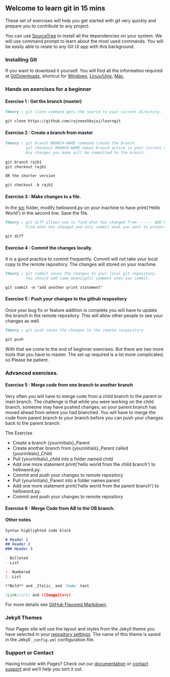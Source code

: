 ## Welcome to learn git in 15 mins

These set of exercises will help you get started with git very quickly and prepare you to contribute to any project.

You can use [SourceTree](https://www.sourcetreeapp.com/) to install all the dependencies on your system.
We will use command prompt to learn about the most used commands. 
You will be easily able to relate to any Git UI app with this background.

### Installing Git

If you want to download it yourself. You will find all the information required at [GitDownloads](https://git-scm.com/downloads),
shortcut for [Windows](https://git-scm.com/download/win), [Linux/Unix](https://git-scm.com/download/linux), [Mac](https://git-scm.com/download/mac).

### Hands on exercises for a beginner
#### Exercise 1 : Get the branch (master) 
```markdown
Theory : git clone command gets the source to your current directory.

git clone https://github.com/rajneeshbajaj/learngit
```
#### Exercise 2 : Create a branch from master
```markdown
Theory : git branch BRANCH-NAME command create the branch
         git checkout BRANCH-NAME makes branch active in your current directory.
         Any changes you make will be committed to the branch.
         
git branch rajb1
git checkout rajb1

OR the shorter version

git checkout -b rajb1
```
#### Exercise 3 : Make changes to a file.
In the [src](https://github.com/rajneeshbajaj/learngit/tree/main/src) folder, 
modify helloword.py on your machine to have print('Hello World') in the second line.
Save the file.
```markdown
Theory : git diff allows you to find what has changed from ------ ADD Here
         Find what has changed and only commit what you want to preserve.

git diff
```
#### Exercise 4 : Commit the changes locally.
It is a good practice to commit frequently. Commit will not 
take your local copy to the remote repository. The changes will stored
on your machine.
```markdown
Theory : git commit saves the changes to your local git repository.
         You should add some meaningful comment when you commit.

git commit -m "add another print statement"
```

#### Exercise 5 : Push your changes to the github respository
Once your bug fix or feature addition is complete you will have to update the branch
in the remote repository. This will allow other people to see your changes as well.
```markdown
Theory : git push saves the changes to the remote respository

git push
```
With that we come to the end of beginner exercises. But there are two more tools 
that you have to master. The set up required is a lot more complicated, so 
Please be patient.

### Advanced exercises.
#### Exercise 5 : Merge code from one branch to another branch
Very often you will have to merge code from a child branch to the parent or main branch.
The challenge is that while you were working on the child branch, someone 
may have pushed changes, so your parent branch has moved ahead 
from where you had branched.
You will have to merge the code from parent branch to your branch before
you can push your changes back to the parent branch.

The Exercise
- Create a branch {yourinitials}_Parent
- Create another branch from {yourinitials}_Parent called {yourinitials}_Child
- Pull {yourinitials}_child into a folder named child
- Add one more statement print('hello world from the child branch') to helloword.py.
- Commit and push your changes to remote repository
- Pull {yourinitials}_Parent into a folder names parent
- Add one more statement print('hello world from the parent branch') to helloword.py.
- Commit and push your changes to remote repository
 

#### Exercise 6 : Merge Code from AB to the OB branch.

#### Other notes

```markdown
Syntax highlighted code block

# Header 1
## Header 2
### Header 3

- Bulleted
- List

1. Numbered
2. List

**Bold** and _Italic_ and `Code` text

[Link](url) and ![Image](src)
```

For more details see [GitHub Flavored Markdown](https://guides.github.com/features/mastering-markdown/).

### Jekyll Themes

Your Pages site will use the layout and styles from the Jekyll theme you have selected in your [repository settings](https://github.com/rajneeshbajaj/learngit/settings). The name of this theme is saved in the Jekyll `_config.yml` configuration file.

### Support or Contact

Having trouble with Pages? Check out our [documentation](https://docs.github.com/categories/github-pages-basics/) or [contact support](https://github.com/contact) and we’ll help you sort it out.
